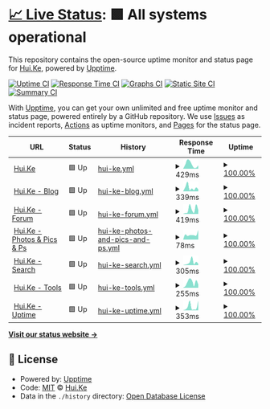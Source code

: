 # [📈 Live Status](https://u.hui.ke): <!--live status--> **🟩 All systems operational**

This repository contains the open-source uptime monitor and status page for [Hui.Ke](https://hui.ke/), powered by [Upptime](https://github.com/upptime/upptime).

[![Uptime CI](https://github.com/9201314/u/workflows/Uptime%20CI/badge.svg)](https://github.com/9201314/u/actions?query=workflow%3A%22Uptime+CI%22)
[![Response Time CI](https://github.com/9201314/u/workflows/Response%20Time%20CI/badge.svg)](https://github.com/9201314/u/actions?query=workflow%3A%22Response+Time+CI%22)
[![Graphs CI](https://github.com/9201314/u/workflows/Graphs%20CI/badge.svg)](https://github.com/9201314/u/actions?query=workflow%3A%22Graphs+CI%22)
[![Static Site CI](https://github.com/9201314/u/workflows/Static%20Site%20CI/badge.svg)](https://github.com/9201314/u/actions?query=workflow%3A%22Static+Site+CI%22)
[![Summary CI](https://github.com/9201314/u/workflows/Summary%20CI/badge.svg)](https://github.com/9201314/u/actions?query=workflow%3A%22Summary+CI%22)

With [Upptime](https://upptime.js.org), you can get your own unlimited and free uptime monitor and status page, powered entirely by a GitHub repository. We use [Issues](https://github.com/9201314/u/issues) as incident reports, [Actions](https://github.com/9201314/u/actions) as uptime monitors, and [Pages](https://u.hui.ke) for the status page.

<!--start: status pages-->
<!-- This summary is generated by Upptime (https://github.com/upptime/upptime) -->
<!-- Do not edit this manually, your changes will be overwritten -->
<!-- prettier-ignore -->
| URL | Status | History | Response Time | Uptime |
| --- | ------ | ------- | ------------- | ------ |
| <img alt="" src="https://favicons.githubusercontent.com/hui.ke" height="13"> [Hui.Ke](https://hui.ke/) | 🟩 Up | [hui-ke.yml](https://github.com/9201314/u/commits/HEAD/history/hui-ke.yml) | <details><summary><img alt="Response time graph" src="./graphs/hui-ke/response-time-week.png" height="20"> 429ms</summary><br><a href="https://u.hui.ke/history/hui-ke"><img alt="Response time 498" src="https://img.shields.io/endpoint?url=https%3A%2F%2Fraw.githubusercontent.com%2F9201314%2Fu%2FHEAD%2Fapi%2Fhui-ke%2Fresponse-time.json"></a><br><a href="https://u.hui.ke/history/hui-ke"><img alt="24-hour response time 318" src="https://img.shields.io/endpoint?url=https%3A%2F%2Fraw.githubusercontent.com%2F9201314%2Fu%2FHEAD%2Fapi%2Fhui-ke%2Fresponse-time-day.json"></a><br><a href="https://u.hui.ke/history/hui-ke"><img alt="7-day response time 429" src="https://img.shields.io/endpoint?url=https%3A%2F%2Fraw.githubusercontent.com%2F9201314%2Fu%2FHEAD%2Fapi%2Fhui-ke%2Fresponse-time-week.json"></a><br><a href="https://u.hui.ke/history/hui-ke"><img alt="30-day response time 461" src="https://img.shields.io/endpoint?url=https%3A%2F%2Fraw.githubusercontent.com%2F9201314%2Fu%2FHEAD%2Fapi%2Fhui-ke%2Fresponse-time-month.json"></a><br><a href="https://u.hui.ke/history/hui-ke"><img alt="1-year response time 498" src="https://img.shields.io/endpoint?url=https%3A%2F%2Fraw.githubusercontent.com%2F9201314%2Fu%2FHEAD%2Fapi%2Fhui-ke%2Fresponse-time-year.json"></a></details> | <details><summary><a href="https://u.hui.ke/history/hui-ke">100.00%</a></summary><a href="https://u.hui.ke/history/hui-ke"><img alt="All-time uptime 100.00%" src="https://img.shields.io/endpoint?url=https%3A%2F%2Fraw.githubusercontent.com%2F9201314%2Fu%2FHEAD%2Fapi%2Fhui-ke%2Fuptime.json"></a><br><a href="https://u.hui.ke/history/hui-ke"><img alt="24-hour uptime 100.00%" src="https://img.shields.io/endpoint?url=https%3A%2F%2Fraw.githubusercontent.com%2F9201314%2Fu%2FHEAD%2Fapi%2Fhui-ke%2Fuptime-day.json"></a><br><a href="https://u.hui.ke/history/hui-ke"><img alt="7-day uptime 100.00%" src="https://img.shields.io/endpoint?url=https%3A%2F%2Fraw.githubusercontent.com%2F9201314%2Fu%2FHEAD%2Fapi%2Fhui-ke%2Fuptime-week.json"></a><br><a href="https://u.hui.ke/history/hui-ke"><img alt="30-day uptime 100.00%" src="https://img.shields.io/endpoint?url=https%3A%2F%2Fraw.githubusercontent.com%2F9201314%2Fu%2FHEAD%2Fapi%2Fhui-ke%2Fuptime-month.json"></a><br><a href="https://u.hui.ke/history/hui-ke"><img alt="1-year uptime 100.00%" src="https://img.shields.io/endpoint?url=https%3A%2F%2Fraw.githubusercontent.com%2F9201314%2Fu%2FHEAD%2Fapi%2Fhui-ke%2Fuptime-year.json"></a></details>
| <img alt="" src="https://favicons.githubusercontent.com/b.hui.ke" height="13"> [Hui.Ke - Blog](https://b.hui.ke/) | 🟩 Up | [hui-ke-blog.yml](https://github.com/9201314/u/commits/HEAD/history/hui-ke-blog.yml) | <details><summary><img alt="Response time graph" src="./graphs/hui-ke-blog/response-time-week.png" height="20"> 339ms</summary><br><a href="https://u.hui.ke/history/hui-ke-blog"><img alt="Response time 459" src="https://img.shields.io/endpoint?url=https%3A%2F%2Fraw.githubusercontent.com%2F9201314%2Fu%2FHEAD%2Fapi%2Fhui-ke-blog%2Fresponse-time.json"></a><br><a href="https://u.hui.ke/history/hui-ke-blog"><img alt="24-hour response time 188" src="https://img.shields.io/endpoint?url=https%3A%2F%2Fraw.githubusercontent.com%2F9201314%2Fu%2FHEAD%2Fapi%2Fhui-ke-blog%2Fresponse-time-day.json"></a><br><a href="https://u.hui.ke/history/hui-ke-blog"><img alt="7-day response time 339" src="https://img.shields.io/endpoint?url=https%3A%2F%2Fraw.githubusercontent.com%2F9201314%2Fu%2FHEAD%2Fapi%2Fhui-ke-blog%2Fresponse-time-week.json"></a><br><a href="https://u.hui.ke/history/hui-ke-blog"><img alt="30-day response time 445" src="https://img.shields.io/endpoint?url=https%3A%2F%2Fraw.githubusercontent.com%2F9201314%2Fu%2FHEAD%2Fapi%2Fhui-ke-blog%2Fresponse-time-month.json"></a><br><a href="https://u.hui.ke/history/hui-ke-blog"><img alt="1-year response time 459" src="https://img.shields.io/endpoint?url=https%3A%2F%2Fraw.githubusercontent.com%2F9201314%2Fu%2FHEAD%2Fapi%2Fhui-ke-blog%2Fresponse-time-year.json"></a></details> | <details><summary><a href="https://u.hui.ke/history/hui-ke-blog">100.00%</a></summary><a href="https://u.hui.ke/history/hui-ke-blog"><img alt="All-time uptime 100.00%" src="https://img.shields.io/endpoint?url=https%3A%2F%2Fraw.githubusercontent.com%2F9201314%2Fu%2FHEAD%2Fapi%2Fhui-ke-blog%2Fuptime.json"></a><br><a href="https://u.hui.ke/history/hui-ke-blog"><img alt="24-hour uptime 100.00%" src="https://img.shields.io/endpoint?url=https%3A%2F%2Fraw.githubusercontent.com%2F9201314%2Fu%2FHEAD%2Fapi%2Fhui-ke-blog%2Fuptime-day.json"></a><br><a href="https://u.hui.ke/history/hui-ke-blog"><img alt="7-day uptime 100.00%" src="https://img.shields.io/endpoint?url=https%3A%2F%2Fraw.githubusercontent.com%2F9201314%2Fu%2FHEAD%2Fapi%2Fhui-ke-blog%2Fuptime-week.json"></a><br><a href="https://u.hui.ke/history/hui-ke-blog"><img alt="30-day uptime 100.00%" src="https://img.shields.io/endpoint?url=https%3A%2F%2Fraw.githubusercontent.com%2F9201314%2Fu%2FHEAD%2Fapi%2Fhui-ke-blog%2Fuptime-month.json"></a><br><a href="https://u.hui.ke/history/hui-ke-blog"><img alt="1-year uptime 100.00%" src="https://img.shields.io/endpoint?url=https%3A%2F%2Fraw.githubusercontent.com%2F9201314%2Fu%2FHEAD%2Fapi%2Fhui-ke-blog%2Fuptime-year.json"></a></details>
| <img alt="" src="https://favicons.githubusercontent.com/f.hui.ke" height="13"> [Hui.Ke - Forum](https://f.hui.ke/) | 🟩 Up | [hui-ke-forum.yml](https://github.com/9201314/u/commits/HEAD/history/hui-ke-forum.yml) | <details><summary><img alt="Response time graph" src="./graphs/hui-ke-forum/response-time-week.png" height="20"> 419ms</summary><br><a href="https://u.hui.ke/history/hui-ke-forum"><img alt="Response time 384" src="https://img.shields.io/endpoint?url=https%3A%2F%2Fraw.githubusercontent.com%2F9201314%2Fu%2FHEAD%2Fapi%2Fhui-ke-forum%2Fresponse-time.json"></a><br><a href="https://u.hui.ke/history/hui-ke-forum"><img alt="24-hour response time 372" src="https://img.shields.io/endpoint?url=https%3A%2F%2Fraw.githubusercontent.com%2F9201314%2Fu%2FHEAD%2Fapi%2Fhui-ke-forum%2Fresponse-time-day.json"></a><br><a href="https://u.hui.ke/history/hui-ke-forum"><img alt="7-day response time 419" src="https://img.shields.io/endpoint?url=https%3A%2F%2Fraw.githubusercontent.com%2F9201314%2Fu%2FHEAD%2Fapi%2Fhui-ke-forum%2Fresponse-time-week.json"></a><br><a href="https://u.hui.ke/history/hui-ke-forum"><img alt="30-day response time 386" src="https://img.shields.io/endpoint?url=https%3A%2F%2Fraw.githubusercontent.com%2F9201314%2Fu%2FHEAD%2Fapi%2Fhui-ke-forum%2Fresponse-time-month.json"></a><br><a href="https://u.hui.ke/history/hui-ke-forum"><img alt="1-year response time 384" src="https://img.shields.io/endpoint?url=https%3A%2F%2Fraw.githubusercontent.com%2F9201314%2Fu%2FHEAD%2Fapi%2Fhui-ke-forum%2Fresponse-time-year.json"></a></details> | <details><summary><a href="https://u.hui.ke/history/hui-ke-forum">100.00%</a></summary><a href="https://u.hui.ke/history/hui-ke-forum"><img alt="All-time uptime 100.00%" src="https://img.shields.io/endpoint?url=https%3A%2F%2Fraw.githubusercontent.com%2F9201314%2Fu%2FHEAD%2Fapi%2Fhui-ke-forum%2Fuptime.json"></a><br><a href="https://u.hui.ke/history/hui-ke-forum"><img alt="24-hour uptime 100.00%" src="https://img.shields.io/endpoint?url=https%3A%2F%2Fraw.githubusercontent.com%2F9201314%2Fu%2FHEAD%2Fapi%2Fhui-ke-forum%2Fuptime-day.json"></a><br><a href="https://u.hui.ke/history/hui-ke-forum"><img alt="7-day uptime 100.00%" src="https://img.shields.io/endpoint?url=https%3A%2F%2Fraw.githubusercontent.com%2F9201314%2Fu%2FHEAD%2Fapi%2Fhui-ke-forum%2Fuptime-week.json"></a><br><a href="https://u.hui.ke/history/hui-ke-forum"><img alt="30-day uptime 100.00%" src="https://img.shields.io/endpoint?url=https%3A%2F%2Fraw.githubusercontent.com%2F9201314%2Fu%2FHEAD%2Fapi%2Fhui-ke-forum%2Fuptime-month.json"></a><br><a href="https://u.hui.ke/history/hui-ke-forum"><img alt="1-year uptime 100.00%" src="https://img.shields.io/endpoint?url=https%3A%2F%2Fraw.githubusercontent.com%2F9201314%2Fu%2FHEAD%2Fapi%2Fhui-ke-forum%2Fuptime-year.json"></a></details>
| <img alt="" src="https://favicons.githubusercontent.com/p.hui.ke" height="13"> [Hui.Ke - Photos & Pics & Ps](https://p.hui.ke/) | 🟩 Up | [hui-ke-photos-and-pics-and-ps.yml](https://github.com/9201314/u/commits/HEAD/history/hui-ke-photos-and-pics-and-ps.yml) | <details><summary><img alt="Response time graph" src="./graphs/hui-ke-photos-and-pics-and-ps/response-time-week.png" height="20"> 78ms</summary><br><a href="https://u.hui.ke/history/hui-ke-photos-and-pics-and-ps"><img alt="Response time 324" src="https://img.shields.io/endpoint?url=https%3A%2F%2Fraw.githubusercontent.com%2F9201314%2Fu%2FHEAD%2Fapi%2Fhui-ke-photos-and-pics-and-ps%2Fresponse-time.json"></a><br><a href="https://u.hui.ke/history/hui-ke-photos-and-pics-and-ps"><img alt="24-hour response time 149" src="https://img.shields.io/endpoint?url=https%3A%2F%2Fraw.githubusercontent.com%2F9201314%2Fu%2FHEAD%2Fapi%2Fhui-ke-photos-and-pics-and-ps%2Fresponse-time-day.json"></a><br><a href="https://u.hui.ke/history/hui-ke-photos-and-pics-and-ps"><img alt="7-day response time 78" src="https://img.shields.io/endpoint?url=https%3A%2F%2Fraw.githubusercontent.com%2F9201314%2Fu%2FHEAD%2Fapi%2Fhui-ke-photos-and-pics-and-ps%2Fresponse-time-week.json"></a><br><a href="https://u.hui.ke/history/hui-ke-photos-and-pics-and-ps"><img alt="30-day response time 285" src="https://img.shields.io/endpoint?url=https%3A%2F%2Fraw.githubusercontent.com%2F9201314%2Fu%2FHEAD%2Fapi%2Fhui-ke-photos-and-pics-and-ps%2Fresponse-time-month.json"></a><br><a href="https://u.hui.ke/history/hui-ke-photos-and-pics-and-ps"><img alt="1-year response time 324" src="https://img.shields.io/endpoint?url=https%3A%2F%2Fraw.githubusercontent.com%2F9201314%2Fu%2FHEAD%2Fapi%2Fhui-ke-photos-and-pics-and-ps%2Fresponse-time-year.json"></a></details> | <details><summary><a href="https://u.hui.ke/history/hui-ke-photos-and-pics-and-ps">100.00%</a></summary><a href="https://u.hui.ke/history/hui-ke-photos-and-pics-and-ps"><img alt="All-time uptime 100.00%" src="https://img.shields.io/endpoint?url=https%3A%2F%2Fraw.githubusercontent.com%2F9201314%2Fu%2FHEAD%2Fapi%2Fhui-ke-photos-and-pics-and-ps%2Fuptime.json"></a><br><a href="https://u.hui.ke/history/hui-ke-photos-and-pics-and-ps"><img alt="24-hour uptime 100.00%" src="https://img.shields.io/endpoint?url=https%3A%2F%2Fraw.githubusercontent.com%2F9201314%2Fu%2FHEAD%2Fapi%2Fhui-ke-photos-and-pics-and-ps%2Fuptime-day.json"></a><br><a href="https://u.hui.ke/history/hui-ke-photos-and-pics-and-ps"><img alt="7-day uptime 100.00%" src="https://img.shields.io/endpoint?url=https%3A%2F%2Fraw.githubusercontent.com%2F9201314%2Fu%2FHEAD%2Fapi%2Fhui-ke-photos-and-pics-and-ps%2Fuptime-week.json"></a><br><a href="https://u.hui.ke/history/hui-ke-photos-and-pics-and-ps"><img alt="30-day uptime 100.00%" src="https://img.shields.io/endpoint?url=https%3A%2F%2Fraw.githubusercontent.com%2F9201314%2Fu%2FHEAD%2Fapi%2Fhui-ke-photos-and-pics-and-ps%2Fuptime-month.json"></a><br><a href="https://u.hui.ke/history/hui-ke-photos-and-pics-and-ps"><img alt="1-year uptime 100.00%" src="https://img.shields.io/endpoint?url=https%3A%2F%2Fraw.githubusercontent.com%2F9201314%2Fu%2FHEAD%2Fapi%2Fhui-ke-photos-and-pics-and-ps%2Fuptime-year.json"></a></details>
| <img alt="" src="https://favicons.githubusercontent.com/s.hui.ke" height="13"> [Hui.Ke - Search](https://s.hui.ke/) | 🟩 Up | [hui-ke-search.yml](https://github.com/9201314/u/commits/HEAD/history/hui-ke-search.yml) | <details><summary><img alt="Response time graph" src="./graphs/hui-ke-search/response-time-week.png" height="20"> 305ms</summary><br><a href="https://u.hui.ke/history/hui-ke-search"><img alt="Response time 281" src="https://img.shields.io/endpoint?url=https%3A%2F%2Fraw.githubusercontent.com%2F9201314%2Fu%2FHEAD%2Fapi%2Fhui-ke-search%2Fresponse-time.json"></a><br><a href="https://u.hui.ke/history/hui-ke-search"><img alt="24-hour response time 153" src="https://img.shields.io/endpoint?url=https%3A%2F%2Fraw.githubusercontent.com%2F9201314%2Fu%2FHEAD%2Fapi%2Fhui-ke-search%2Fresponse-time-day.json"></a><br><a href="https://u.hui.ke/history/hui-ke-search"><img alt="7-day response time 305" src="https://img.shields.io/endpoint?url=https%3A%2F%2Fraw.githubusercontent.com%2F9201314%2Fu%2FHEAD%2Fapi%2Fhui-ke-search%2Fresponse-time-week.json"></a><br><a href="https://u.hui.ke/history/hui-ke-search"><img alt="30-day response time 267" src="https://img.shields.io/endpoint?url=https%3A%2F%2Fraw.githubusercontent.com%2F9201314%2Fu%2FHEAD%2Fapi%2Fhui-ke-search%2Fresponse-time-month.json"></a><br><a href="https://u.hui.ke/history/hui-ke-search"><img alt="1-year response time 281" src="https://img.shields.io/endpoint?url=https%3A%2F%2Fraw.githubusercontent.com%2F9201314%2Fu%2FHEAD%2Fapi%2Fhui-ke-search%2Fresponse-time-year.json"></a></details> | <details><summary><a href="https://u.hui.ke/history/hui-ke-search">100.00%</a></summary><a href="https://u.hui.ke/history/hui-ke-search"><img alt="All-time uptime 100.00%" src="https://img.shields.io/endpoint?url=https%3A%2F%2Fraw.githubusercontent.com%2F9201314%2Fu%2FHEAD%2Fapi%2Fhui-ke-search%2Fuptime.json"></a><br><a href="https://u.hui.ke/history/hui-ke-search"><img alt="24-hour uptime 100.00%" src="https://img.shields.io/endpoint?url=https%3A%2F%2Fraw.githubusercontent.com%2F9201314%2Fu%2FHEAD%2Fapi%2Fhui-ke-search%2Fuptime-day.json"></a><br><a href="https://u.hui.ke/history/hui-ke-search"><img alt="7-day uptime 100.00%" src="https://img.shields.io/endpoint?url=https%3A%2F%2Fraw.githubusercontent.com%2F9201314%2Fu%2FHEAD%2Fapi%2Fhui-ke-search%2Fuptime-week.json"></a><br><a href="https://u.hui.ke/history/hui-ke-search"><img alt="30-day uptime 100.00%" src="https://img.shields.io/endpoint?url=https%3A%2F%2Fraw.githubusercontent.com%2F9201314%2Fu%2FHEAD%2Fapi%2Fhui-ke-search%2Fuptime-month.json"></a><br><a href="https://u.hui.ke/history/hui-ke-search"><img alt="1-year uptime 100.00%" src="https://img.shields.io/endpoint?url=https%3A%2F%2Fraw.githubusercontent.com%2F9201314%2Fu%2FHEAD%2Fapi%2Fhui-ke-search%2Fuptime-year.json"></a></details>
| <img alt="" src="https://favicons.githubusercontent.com/t.hui.ke" height="13"> [Hui.Ke - Tools](https://t.hui.ke/) | 🟩 Up | [hui-ke-tools.yml](https://github.com/9201314/u/commits/HEAD/history/hui-ke-tools.yml) | <details><summary><img alt="Response time graph" src="./graphs/hui-ke-tools/response-time-week.png" height="20"> 255ms</summary><br><a href="https://u.hui.ke/history/hui-ke-tools"><img alt="Response time 212" src="https://img.shields.io/endpoint?url=https%3A%2F%2Fraw.githubusercontent.com%2F9201314%2Fu%2FHEAD%2Fapi%2Fhui-ke-tools%2Fresponse-time.json"></a><br><a href="https://u.hui.ke/history/hui-ke-tools"><img alt="24-hour response time 159" src="https://img.shields.io/endpoint?url=https%3A%2F%2Fraw.githubusercontent.com%2F9201314%2Fu%2FHEAD%2Fapi%2Fhui-ke-tools%2Fresponse-time-day.json"></a><br><a href="https://u.hui.ke/history/hui-ke-tools"><img alt="7-day response time 255" src="https://img.shields.io/endpoint?url=https%3A%2F%2Fraw.githubusercontent.com%2F9201314%2Fu%2FHEAD%2Fapi%2Fhui-ke-tools%2Fresponse-time-week.json"></a><br><a href="https://u.hui.ke/history/hui-ke-tools"><img alt="30-day response time 238" src="https://img.shields.io/endpoint?url=https%3A%2F%2Fraw.githubusercontent.com%2F9201314%2Fu%2FHEAD%2Fapi%2Fhui-ke-tools%2Fresponse-time-month.json"></a><br><a href="https://u.hui.ke/history/hui-ke-tools"><img alt="1-year response time 212" src="https://img.shields.io/endpoint?url=https%3A%2F%2Fraw.githubusercontent.com%2F9201314%2Fu%2FHEAD%2Fapi%2Fhui-ke-tools%2Fresponse-time-year.json"></a></details> | <details><summary><a href="https://u.hui.ke/history/hui-ke-tools">100.00%</a></summary><a href="https://u.hui.ke/history/hui-ke-tools"><img alt="All-time uptime 100.00%" src="https://img.shields.io/endpoint?url=https%3A%2F%2Fraw.githubusercontent.com%2F9201314%2Fu%2FHEAD%2Fapi%2Fhui-ke-tools%2Fuptime.json"></a><br><a href="https://u.hui.ke/history/hui-ke-tools"><img alt="24-hour uptime 100.00%" src="https://img.shields.io/endpoint?url=https%3A%2F%2Fraw.githubusercontent.com%2F9201314%2Fu%2FHEAD%2Fapi%2Fhui-ke-tools%2Fuptime-day.json"></a><br><a href="https://u.hui.ke/history/hui-ke-tools"><img alt="7-day uptime 100.00%" src="https://img.shields.io/endpoint?url=https%3A%2F%2Fraw.githubusercontent.com%2F9201314%2Fu%2FHEAD%2Fapi%2Fhui-ke-tools%2Fuptime-week.json"></a><br><a href="https://u.hui.ke/history/hui-ke-tools"><img alt="30-day uptime 100.00%" src="https://img.shields.io/endpoint?url=https%3A%2F%2Fraw.githubusercontent.com%2F9201314%2Fu%2FHEAD%2Fapi%2Fhui-ke-tools%2Fuptime-month.json"></a><br><a href="https://u.hui.ke/history/hui-ke-tools"><img alt="1-year uptime 100.00%" src="https://img.shields.io/endpoint?url=https%3A%2F%2Fraw.githubusercontent.com%2F9201314%2Fu%2FHEAD%2Fapi%2Fhui-ke-tools%2Fuptime-year.json"></a></details>
| <img alt="" src="https://favicons.githubusercontent.com/u.hui.ke" height="13"> [Hui.Ke - Uptime](https://u.hui.ke/) | 🟩 Up | [hui-ke-uptime.yml](https://github.com/9201314/u/commits/HEAD/history/hui-ke-uptime.yml) | <details><summary><img alt="Response time graph" src="./graphs/hui-ke-uptime/response-time-week.png" height="20"> 353ms</summary><br><a href="https://u.hui.ke/history/hui-ke-uptime"><img alt="Response time 277" src="https://img.shields.io/endpoint?url=https%3A%2F%2Fraw.githubusercontent.com%2F9201314%2Fu%2FHEAD%2Fapi%2Fhui-ke-uptime%2Fresponse-time.json"></a><br><a href="https://u.hui.ke/history/hui-ke-uptime"><img alt="24-hour response time 930" src="https://img.shields.io/endpoint?url=https%3A%2F%2Fraw.githubusercontent.com%2F9201314%2Fu%2FHEAD%2Fapi%2Fhui-ke-uptime%2Fresponse-time-day.json"></a><br><a href="https://u.hui.ke/history/hui-ke-uptime"><img alt="7-day response time 353" src="https://img.shields.io/endpoint?url=https%3A%2F%2Fraw.githubusercontent.com%2F9201314%2Fu%2FHEAD%2Fapi%2Fhui-ke-uptime%2Fresponse-time-week.json"></a><br><a href="https://u.hui.ke/history/hui-ke-uptime"><img alt="30-day response time 310" src="https://img.shields.io/endpoint?url=https%3A%2F%2Fraw.githubusercontent.com%2F9201314%2Fu%2FHEAD%2Fapi%2Fhui-ke-uptime%2Fresponse-time-month.json"></a><br><a href="https://u.hui.ke/history/hui-ke-uptime"><img alt="1-year response time 277" src="https://img.shields.io/endpoint?url=https%3A%2F%2Fraw.githubusercontent.com%2F9201314%2Fu%2FHEAD%2Fapi%2Fhui-ke-uptime%2Fresponse-time-year.json"></a></details> | <details><summary><a href="https://u.hui.ke/history/hui-ke-uptime">100.00%</a></summary><a href="https://u.hui.ke/history/hui-ke-uptime"><img alt="All-time uptime 100.00%" src="https://img.shields.io/endpoint?url=https%3A%2F%2Fraw.githubusercontent.com%2F9201314%2Fu%2FHEAD%2Fapi%2Fhui-ke-uptime%2Fuptime.json"></a><br><a href="https://u.hui.ke/history/hui-ke-uptime"><img alt="24-hour uptime 100.00%" src="https://img.shields.io/endpoint?url=https%3A%2F%2Fraw.githubusercontent.com%2F9201314%2Fu%2FHEAD%2Fapi%2Fhui-ke-uptime%2Fuptime-day.json"></a><br><a href="https://u.hui.ke/history/hui-ke-uptime"><img alt="7-day uptime 100.00%" src="https://img.shields.io/endpoint?url=https%3A%2F%2Fraw.githubusercontent.com%2F9201314%2Fu%2FHEAD%2Fapi%2Fhui-ke-uptime%2Fuptime-week.json"></a><br><a href="https://u.hui.ke/history/hui-ke-uptime"><img alt="30-day uptime 100.00%" src="https://img.shields.io/endpoint?url=https%3A%2F%2Fraw.githubusercontent.com%2F9201314%2Fu%2FHEAD%2Fapi%2Fhui-ke-uptime%2Fuptime-month.json"></a><br><a href="https://u.hui.ke/history/hui-ke-uptime"><img alt="1-year uptime 100.00%" src="https://img.shields.io/endpoint?url=https%3A%2F%2Fraw.githubusercontent.com%2F9201314%2Fu%2FHEAD%2Fapi%2Fhui-ke-uptime%2Fuptime-year.json"></a></details>

<!--end: status pages-->

[**Visit our status website →**](https://u.hui.ke)

## 📄 License

- Powered by: [Upptime](https://github.com/upptime/upptime)
- Code: [MIT](./LICENSE) © [Hui.Ke](https://hui.ke/)
- Data in the `./history` directory: [Open Database License](https://opendatacommons.org/licenses/odbl/1-0/)
